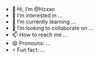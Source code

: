 - 👋 Hi, I’m @Hzxxo
- 👀 I’m interested in ...
- 🌱 I’m currently learning ...
- 💞️ I’m looking to collaborate on ...
- 📫 How to reach me ...
- 😄 Pronouns: ...
- ⚡ Fun fact: ...

<!---
Hzxxo/Hzxxo is a ✨ special ✨ repository because its `README.md` (this file) appears on your GitHub profile.
You can click the Preview link to take a look at your changes.
--->







